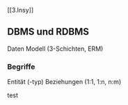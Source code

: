 [[3.Insy]]
## DBMS und RDBMS
Daten Modell (3-Schichten, ERM)
### Begriffe
Entität (-typ)
Beziehungen (1:1, 1:n, n:m)

test